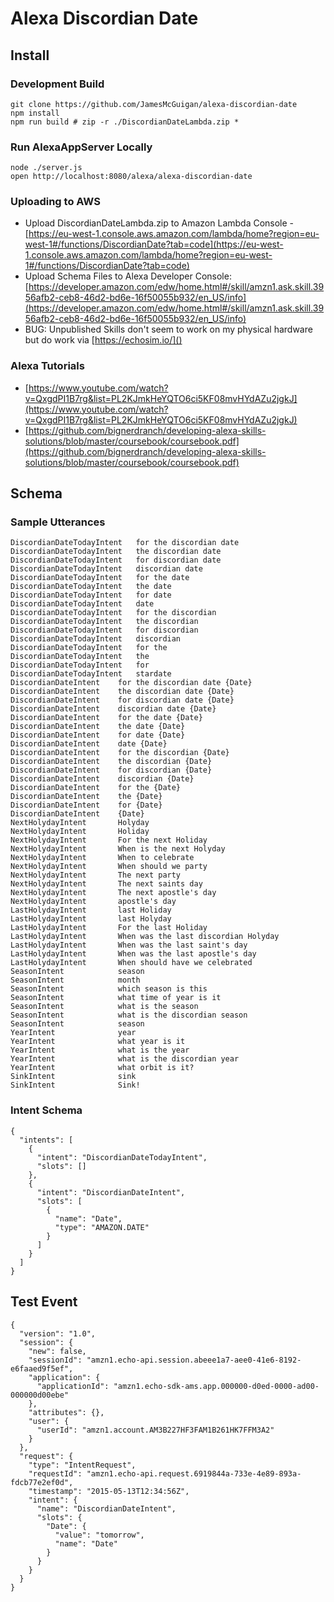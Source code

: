 Alexa Discordian Date
=====================

## Install

### Development Build
```
git clone https://github.com/JamesMcGuigan/alexa-discordian-date
npm install
npm run build # zip -r ./DiscordianDateLambda.zip *
```

### Run AlexaAppServer Locally

```
node ./server.js
open http://localhost:8080/alexa/alexa-discordian-date
```

### Uploading to AWS

- Upload DiscordianDateLambda.zip to Amazon Lambda Console - [https://eu-west-1.console.aws.amazon.com/lambda/home?region=eu-west-1#/functions/DiscordianDate?tab=code](https://eu-west-1.console.aws.amazon.com/lambda/home?region=eu-west-1#/functions/DiscordianDate?tab=code)
- Upload Schema Files to Alexa Developer Console: [https://developer.amazon.com/edw/home.html#/skill/amzn1.ask.skill.3956afb2-ceb8-46d2-bd6e-16f50055b932/en_US/info](https://developer.amazon.com/edw/home.html#/skill/amzn1.ask.skill.3956afb2-ceb8-46d2-bd6e-16f50055b932/en_US/info)
- BUG: Unpublished Skills don't seem to work on my physical hardware but do work via [https://echosim.io/]()

### Alexa Tutorials
- [https://www.youtube.com/watch?v=QxgdPI1B7rg&list=PL2KJmkHeYQTO6ci5KF08mvHYdAZu2jgkJ](https://www.youtube.com/watch?v=QxgdPI1B7rg&list=PL2KJmkHeYQTO6ci5KF08mvHYdAZu2jgkJ)
- [https://github.com/bignerdranch/developing-alexa-skills-solutions/blob/master/coursebook/coursebook.pdf](https://github.com/bignerdranch/developing-alexa-skills-solutions/blob/master/coursebook/coursebook.pdf)


## Schema

### Sample Utterances
```
DiscordianDateTodayIntent	for the discordian date
DiscordianDateTodayIntent	the discordian date
DiscordianDateTodayIntent	for discordian date
DiscordianDateTodayIntent	discordian date
DiscordianDateTodayIntent	for the date
DiscordianDateTodayIntent	the date
DiscordianDateTodayIntent	for date
DiscordianDateTodayIntent	date
DiscordianDateTodayIntent	for the discordian
DiscordianDateTodayIntent	the discordian
DiscordianDateTodayIntent	for discordian
DiscordianDateTodayIntent	discordian
DiscordianDateTodayIntent	for the
DiscordianDateTodayIntent	the
DiscordianDateTodayIntent	for
DiscordianDateTodayIntent	stardate
DiscordianDateIntent	for the discordian date {Date}
DiscordianDateIntent	the discordian date {Date}
DiscordianDateIntent	for discordian date {Date}
DiscordianDateIntent	discordian date {Date}
DiscordianDateIntent	for the date {Date}
DiscordianDateIntent	the date {Date}
DiscordianDateIntent	for date {Date}
DiscordianDateIntent	date {Date}
DiscordianDateIntent	for the discordian {Date}
DiscordianDateIntent	the discordian {Date}
DiscordianDateIntent	for discordian {Date}
DiscordianDateIntent	discordian {Date}
DiscordianDateIntent	for the {Date}
DiscordianDateIntent	the {Date}
DiscordianDateIntent	for {Date}
DiscordianDateIntent	{Date}
NextHolydayIntent       Holyday
NextHolydayIntent       Holiday
NextHolydayIntent       For the next Holiday
NextHolydayIntent       When is the next Holyday
NextHolydayIntent       When to celebrate
NextHolydayIntent       When should we party
NextHolydayIntent       The next party
NextHolydayIntent       The next saints day
NextHolydayIntent       The next apostle's day
NextHolydayIntent       apostle's day
LastHolydayIntent       last Holiday
LastHolydayIntent       last Holyday
LastHolydayIntent       For the last Holiday
LastHolydayIntent       When was the last discordian Holyday
LastHolydayIntent       When was the last saint's day
LastHolydayIntent       When was the last apostle's day
LastHolydayIntent       When should have we celebrated
SeasonIntent            season
SeasonIntent            month
SeasonIntent            which season is this
SeasonIntent            what time of year is it
SeasonIntent            what is the season
SeasonIntent            what is the discordian season
SeasonIntent            season
YearIntent              year
YearIntent              what year is it
YearIntent              what is the year
YearIntent              what is the discordian year
YearIntent              what orbit is it?
SinkIntent              sink
SinkIntent              Sink!
```

### Intent Schema
```
{
  "intents": [
    {
      "intent": "DiscordianDateTodayIntent",
      "slots": []
    },
    {
      "intent": "DiscordianDateIntent",
      "slots": [
        {
          "name": "Date",
          "type": "AMAZON.DATE"
        }
      ]
    }
  ]
}
```

## Test Event
```
{
  "version": "1.0",
  "session": {
    "new": false,
    "sessionId": "amzn1.echo-api.session.abeee1a7-aee0-41e6-8192-e6faaed9f5ef",
    "application": {
      "applicationId": "amzn1.echo-sdk-ams.app.000000-d0ed-0000-ad00-000000d00ebe"
    },
    "attributes": {},
    "user": {
      "userId": "amzn1.account.AM3B227HF3FAM1B261HK7FFM3A2"
    }
  },
  "request": {
    "type": "IntentRequest",
    "requestId": "amzn1.echo-api.request.6919844a-733e-4e89-893a-fdcb77e2ef0d",
    "timestamp": "2015-05-13T12:34:56Z",
    "intent": {
      "name": "DiscordianDateIntent",
      "slots": {
        "Date": {
          "value": "tomorrow",
          "name": "Date"
        }
      }
    }
  }
}
```
